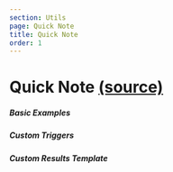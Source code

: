 ```yaml
---
section: Utils
page: Quick Note
title: Quick Note
order: 1
---
```



Quick Note [(source)](https://github.com/bullhorn/novo-elements/blob/master/projects/elements/components/quick-note)
====================================================================================================

  
##### Basic Examples

<code-example example="basic-quick-note"></code-example>

##### Custom Triggers

<code-example example="custom-quick-note"></code-example>

##### Custom Results Template

<code-example example="custom-quick-note-results"></code-example>
